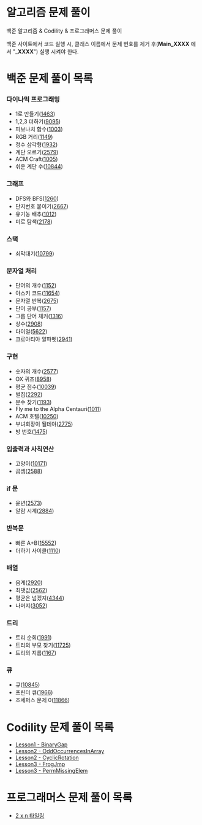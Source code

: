 # 알고리즘 문제 풀이

백준 알고리즘 & Codility & 프로그래머스 문제 풀이

백준 사이트에서 코드 실행 시, 클래스 이름에서 문제 번호를 제거 후(__Main_XXXX__ 에서 "___XXXX__") 실행 시켜야 한다.

# 백준 문제 풀이 목록

### 다이나믹 프로그래밍

- 1로 만들기([1463](https://github.com/jaeryol/algorithm/blob/master/src/boj/dp/Main_1463.java))
- 1,2,3 더하기([9095](https://github.com/jaeryol/algorithm/blob/master/src/boj/dp/Main_9095.java))
- 피보나치 함수([1003](https://github.com/jaeryol/algorithm/blob/master/src/boj/dp/Main_1003.java))
- RGB 거리([1149](https://github.com/jaeryol/algorithm/blob/master/src/boj/dp/Main_1149.java))
- 정수 삼각형([1932](https://github.com/jaeryol/algorithm/blob/master/src/boj/dp/Main_1932.java))
- 계단 오르기([2579](https://github.com/jaeryol/algorithm/blob/master/src/boj/dp/Main_2579.java))
- ACM Craft([1005](https://github.com/jaeryol/algorithm/blob/master/src/boj/dp/Main_1005.java))
- 쉬운 계단 수([10844](https://github.com/jaeryol/algorithm/blob/master/src/boj/dp/Main_10844.java))

### 그래프

- DFS와 BFS([1260](https://github.com/jaeryol/algorithm/blob/master/src/boj/graph/Main_1260.java))
- 단지번호 붙이기([2667](https://github.com/jaeryol/algorithm/blob/master/src/boj/graph/Main_2667.java))
- 유기농 배추([1012](https://github.com/jaeryol/algorithm/blob/master/src/boj/graph/Main_1012.java))
- 미로 탐색([2178](https://github.com/jaeryol/algorithm/blob/master/src/boj/graph/Main_2178.java))

### 스택

- 쇠막대기([10799](https://github.com/jaeryol/algorithm/blob/master/src/boj/stack/Main_10799.java)) 

### 문자열 처리

- 단어의 개수([1152](https://github.com/jaeryol/algorithm/blob/master/src/boj/string/Main_1152.java))
- 아스키 코드([11654](https://github.com/jaeryol/algorithm/blob/master/src/boj/string/Main_11654.java))
- 문자열 반복([2675](https://github.com/jaeryol/algorithm/blob/master/src/boj/string/Main_2675.java))
- 단어 공부([1157](https://github.com/jaeryol/algorithm/blob/master/src/boj/string/Main_1157.java))
- 그룹 단어 체커([1316](https://github.com/jaeryol/algorithm/blob/master/src/boj/string/Main_1316.java))
- 상수([2908](https://github.com/jaeryol/algorithm/blob/master/src/boj/string/Main_2908.java))
- 다이얼([5622](https://github.com/jaeryol/algorithm/blob/master/src/boj/string/Main_5622.java))
- 크로아티아 알파벳([2941](https://github.com/jaeryol/algorithm/blob/master/src/boj/string/Main_2941.java))

### 구현

- 숫자의 개수([2577](https://github.com/jaeryol/algorithm/blob/master/src/boj/implementation/Main_2577.java))
- OX 퀴즈([8958](https://github.com/jaeryol/algorithm/blob/master/src/boj/implementation/Main_8958.java))
- 평균 점수([10039](https://github.com/jaeryol/algorithm/blob/master/src/boj/implementation/Main_10039.java))
- 벌집([2292](https://github.com/jaeryol/algorithm/blob/master/src/boj/implementation/Main_2292.java))
- 분수 찾기([1193](https://github.com/jaeryol/algorithm/blob/master/src/boj/implementation/Main_1193.java))
- Fly me to the Alpha Centauri([1011](https://github.com/jaeryol/algorithm/blob/master/src/boj/implementation/Main_1011.java))
- ACM 호텔([10250](https://github.com/jaeryol/algorithm/blob/master/src/boj/implementation/Main_10250.java))
- 부녀회장이 될테야([2775](https://github.com/jaeryol/algorithm/blob/master/src/boj/implementation/Main_2775.java))
- 방 번호([1475](https://github.com/jaeryol/algorithm/blob/master/src/boj/implementation/Main_1475.java))

### 입출력과 사칙연산

- 고양이([10171](https://github.com/jaeryol/algorithm/blob/master/src/boj/output/Main_10171.java))
- 곱셈([2588](https://github.com/jaeryol/algorithm/blob/master/src/boj/output/Main_2588.java))

### if 문
- 윤년([2573](https://github.com/jaeryol/algorithm/blob/master/src/boj/if_statement/Main_2573.java))
- 알람 시계([2884](https://github.com/jaeryol/algorithm/blob/master/src/boj/if_statement/Main_2884.java))

### 반복문

- 빠른 A+B([15552](https://github.com/jaeryol/algorithm/blob/master/src/boj/iteration/Main_15552.java))
- 더하기 사이클([1110](https://github.com/jaeryol/algorithm/blob/master/src/boj/iteration/Main_1110.java))

### 배열

- 음계([2920](https://github.com/jaeryol/algorithm/blob/master/src/boj/array/Main_2920.java)) 
- 최댓값([2562](https://github.com/jaeryol/algorithm/blob/master/src/boj/array/Main_2562.java))
- 평균은 넘겠지([4344](https://github.com/jaeryol/algorithm/blob/master/src/boj/array/Main_4344.java))
- 나머지([3052](https://github.com/jaeryol/algorithm/blob/master/src/boj/array/Main_3052.java))

### 트리

- 트리 순회([1991](https://github.com/jaeryol/algorithm/blob/master/src/boj/tree/Main_1991.java)) 
- 트리의 부모 찾기([11725](https://github.com/jaeryol/algorithm/blob/master/src/boj/tree/Main_11725.java)) 
- 트리의 지름([1167](https://github.com/jaeryol/algorithm/blob/master/src/boj/tree/Main_1167.java)) 

### 큐

- 큐([10845](https://github.com/jaeryol/algorithm/blob/master/src/boj/queue/Main_10845.java))
- 프린터 큐([1966](https://github.com/jaeryol/algorithm/blob/master/src/boj/queue/Main_1966.java))
- 조세퍼스 문제 0([11866](https://github.com/jaeryol/algorithm/blob/master/src/boj/queue/Main_11866.java))

# Codility 문제 풀이 목록

- [Lesson1 - BinaryGap](https://github.com/jaeryol/algorithm/blob/master/src/codility/lesson1/BinaryGap.java)
- [Lesson2 - OddOccurrencesInArray](https://github.com/jaeryol/algorithm/blob/master/src/codility/lesson2/OddOccurrencesInArray.java)
- [Lesson2 - CyclicRotation](https://github.com/jaeryol/algorithm/blob/master/src/codility/lesson2/CyclicRotation.java)
- [Lesson3 - FrogJmp](https://github.com/jaeryol/algorithm/blob/master/src/codility/lesson3/FrogJmp.java)
- [Lesson3 - PermMissingElem](https://github.com/jaeryol/algorithm/blob/master/src/codility/lesson3/PermMissingElem.java)

# 프로그래머스 문제 풀이 목록

- [2 x n 타일링](https://github.com/jaeryol/algorithm/blob/master/src/programmers/dp/Main_12900.java)
